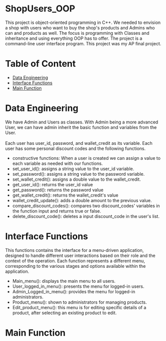 # ShopUsers_OOP
This project is object-oriented programming in C++. We needed to envision a shop with users who want to buy the shop's products and Admins who can and products as well. The focus is programming with Classes and inheritance and using everything OOP has to offer. The project is a command-line user interface program. This project was my AP final project. 

# Table of Content
- [Data Engineering](https://github.com/KimiyaVahidMotlagh/ShopUsers_OOP/tree/main#data-engineering)
- [Interface Functions](https://github.com/KimiyaVahidMotlagh/ShopUsers_OOP/blob/main/README.md#interface-functions)
- [Main Function](https://github.com/KimiyaVahidMotlagh/ShopUsers_OOP/blob/main/README.md#main-function)

# Data Engineering

We have Admin and Users as classes. With Admin being a more advanced User, we can have admin inherit the basic function and variables from the User. <br/> <br/>
Each user has user_id, password, and wallet_credit as its variable. Each user has some personal discount codes and the following functions.
- constructive functions: When a user is created we can assign a value to each variable as needed with our functions.
- set_user_id(): assigns a string value to the user_id variable.
- set_password(): assigns a string value to the password variable.
- set_wallet_credit(): assigns a double value to the wallet_credit.
- get_user_id(): returns the user_id value
- get_password(): returns the password value
- get_wallet_credit(): returns the wallet_credit's value
- wallet_credit_update(): adds a double amount to the previous value.
- compare_discount_codes(): compares two discount_codes' variables in the function input and returns true or false.
- delete_discount_code(): deletes a input discount_code in the user's list.


# Interface Functions
This functions contains the interface for a menu-driven application, designed to handle different user interactions based on their role and the context of the operation. Each function represents a different menu, corresponding to the various stages and options available within the application.
- Main_menu(): displays the main menu to all users.
- User_logged_in_menu(): presents the menu for logged-in users.
- Admin_Logged_in_menu(): provides the menu for logged-in administrators.
- Product_menu(): shown to administrators for managing products. 
- Edit_product_menu(): this menu is for editing specific details of a product, after selecting an existing product to edit.


# Main Function

